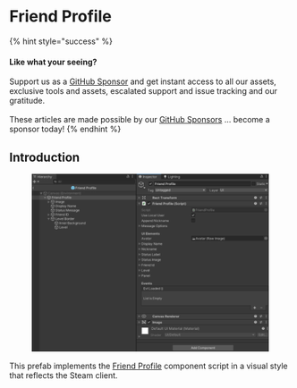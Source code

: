 # Friend Profile

{% hint style="success" %}
#### Like what your seeing?

Support us as a [GitHub Sponsor](../../../../../become-a-sponsor/) and get instant access to all our assets, exclusive tools and assets, escalated support and issue tracking and our gratitude.\
\
These articles are made possible by our [GitHub Sponsors](../../../../../become-a-sponsor/) ... become a sponsor today!
{% endhint %}

## &#x20;Introduction

<figure><img src="../../../../../.gitbook/assets/image (5) (1).png" alt=""><figcaption></figcaption></figure>

This prefab implements the [Friend Profile](../ui-components/friendprofile/) component script in a visual style that reflects the Steam client.
